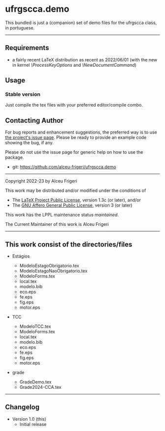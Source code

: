 ufrgscca.demo
==========
This bundled is just a (companion) set of demo files for the ufrgscca class, in portuguese.

--------------

## Requirements
* a fairly recent LaTeX distribution as recent as 2022/06/01
(with the new in kernel *\ProcessKeyOptions* and *\NewDocumentCommand*)


## Usage
### Stable version
Just compile the tex files with your preferred editor/compile combo.


## Contacting Author

For bug reports and enhancement suggestions, the preferred way is to use
[the project's issue page](https://github.com/alceu-frigeri/ufrgscca/issues).
Please be ready to provide an example code showing the bug, if any.

Please do not use the issue page for generic help on how to use the package.

* git: https://github.com/alceu-frigeri/ufrgscca.demo

-------------
Copyright 2022-23 by Alceu Frigeri

 This work may be distributed and/or modified under the
 conditions of

 * The [LaTeX Project Public License](http://www.latex-project.org/lppl.txt), version 1.3c (or later), and/or
 * The [GNU Affero General Public License](https://www.gnu.org/licenses/agpl-3.0.html), version 3 (or later)

This work has the LPPL maintenance status *maintained*.

The Current Maintainer of this work is Alceu Frigeri

-------------
## This work consist of the directories/files

* Estágios
    - ModeloEstagoObrigatorio.tex
    - ModeloEstagoNaoObrigatorio.tex
    - ModeloForms.tex
    - local.tex
    - modelo.bib
    - eco.eps
    - fe.eps
    - fig.eps
    - motor.eps

* TCC
    - ModeloTCC.tex
    - ModeloForms.tex
    - local.tex
    - modelo.bib
    - eco.eps
    - fe.eps
    - fig.eps
    - motor.eps

* grade
    - GradeDemo.tex
    - Grade2024-CCA.tex
    

-------------


## Changelog

* Version 1.0 (this)
    - Initial release


